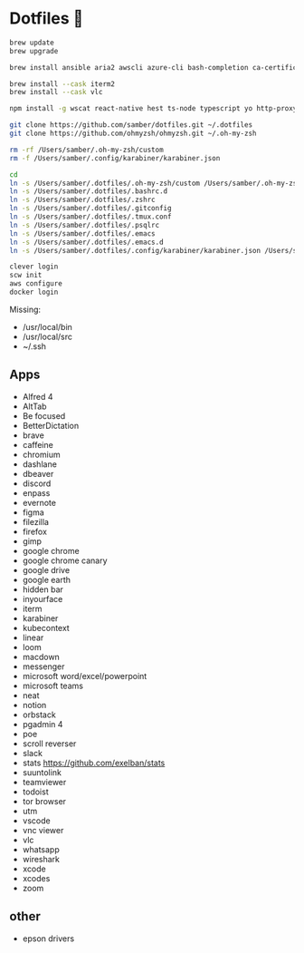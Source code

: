 
# Dotfiles 🤘

```bash
brew update
brew upgrade

brew install ansible aria2 awscli azure-cli bash-completion ca-certificates cffi clever-tools clickhouse cloudflared cmake cocoapods composer coreutils csshx curl duckdb ffmpeg findutils gh git git-lfs glog gnupg gnutls gnu-sed go golangci-lint grep heroku htop hub hugo imagemagick jq kubectx kubernetes-cli kubeval libarchive libffi lz4 maven minikube moreutils mysql nancy nmap node nvm openjdk openssl openvpn packer parquet-cli pgbadger php pinentry poetry postgresql@14 pwgen python@3.11 rabbitmq rbenv redis restic rsync rtl_433 ruby s3cmd sbt scala scw snappy sqlite stripe terraform tfenv tflint tmux tree virtualenv wangle watch websocat wget youtube-dl yq zsh zsh-completion

brew install --cask iterm2
brew install --cask vlc
```

```bash
npm install -g wscat react-native hest ts-node typescript yo http-proxy nodemon webpack gulp grunt
```

```bash
git clone https://github.com/samber/dotfiles.git ~/.dotfiles
git clone https://github.com/ohmyzsh/ohmyzsh.git ~/.oh-my-zsh

rm -rf /Users/samber/.oh-my-zsh/custom
rm -f /Users/samber/.config/karabiner/karabiner.json

cd
ln -s /Users/samber/.dotfiles/.oh-my-zsh/custom /Users/samber/.oh-my-zsh/custom
ln -s /Users/samber/.dotfiles/.bashrc.d
ln -s /Users/samber/.dotfiles/.zshrc
ln -s /Users/samber/.dotfiles/.gitconfig
ln -s /Users/samber/.dotfiles/.tmux.conf
ln -s /Users/samber/.dotfiles/.psqlrc
ln -s /Users/samber/.dotfiles/.emacs
ln -s /Users/samber/.dotfiles/.emacs.d
ln -s /Users/samber/.dotfiles/.config/karabiner/karabiner.json /Users/samber/.config/karabiner/karabiner.json
```

```bash
clever login
scw init
aws configure
docker login
```

Missing:

- /usr/local/bin
- /usr/local/src
- ~/.ssh

## Apps

- Alfred 4
- AltTab
- Be focused
- BetterDictation
- brave
- caffeine
- chromium
- dashlane
- dbeaver
- discord
- enpass
- evernote
- figma
- filezilla
- firefox
- gimp
- google chrome
- google chrome canary
- google drive
- google earth
- hidden bar
- inyourface
- iterm
- karabiner
- kubecontext
- linear
- loom
- macdown
- messenger
- microsoft word/excel/powerpoint
- microsoft teams
- neat
- notion
- orbstack
- pgadmin 4
- poe
- scroll reverser
- slack
- stats https://github.com/exelban/stats
- suuntolink
- teamviewer
- todoist
- tor browser
- utm
- vscode
- vnc viewer
- vlc
- whatsapp
- wireshark
- xcode
- xcodes
- zoom

## other

- epson drivers


